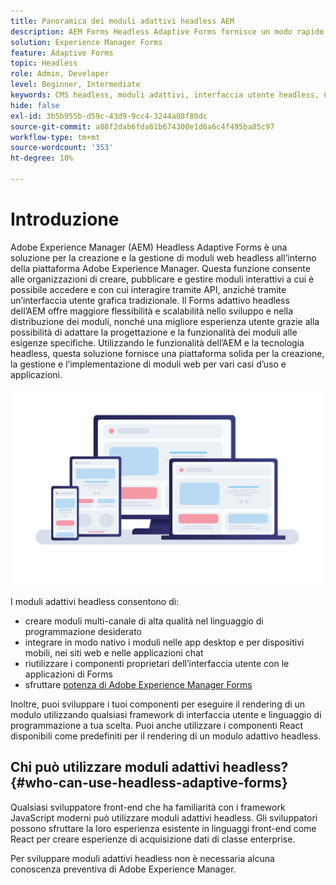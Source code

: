 ```yaml
---
title: Panoramica dei moduli adattivi headless AEM
description: AEM Forms Headless Adaptive Forms fornisce un modo rapido ed efficiente per creare moduli per varie piattaforme, tra cui CMS headless o headful, applicazioni React, applicazioni a pagina singola (SPA), app web, app mobili, Amazon Alexa, Google Assistant, WhatsApp e altro ancora. Con Headless Adaptive Forms puoi semplificare la procedura di creazione dei moduli, semplificando così la raccolta dei dati dagli utenti su diversi dispositivi e piattaforme.
solution: Experience Manager Forms
feature: Adaptive Forms
topic: Headless
role: Admin, Developer
level: Beginner, Intermediate
keywords: CMS headless, moduli adattivi, interfaccia utente headless, CMS headful, assistenti vocali, alexa, chatbot, architettura WhatsApp
hide: false
exl-id: 3b5b955b-d59c-43d9-9cc4-3244a08f80dc
source-git-commit: a88f2dab6fda61b674300e1d6a6c4f495ba85c97
workflow-type: tm+mt
source-wordcount: '353'
ht-degree: 10%

---
```


# Introduzione

Adobe Experience Manager (AEM) Headless Adaptive Forms è una soluzione per la creazione e la gestione di moduli web headless all’interno della piattaforma Adobe Experience Manager. Questa funzione consente alle organizzazioni di creare, pubblicare e gestire moduli interattivi a cui è possibile accedere e con cui interagire tramite API, anziché tramite un’interfaccia utente grafica tradizionale. Il Forms adattivo headless dell’AEM offre maggiore flessibilità e scalabilità nello sviluppo e nella distribuzione dei moduli, nonché una migliore esperienza utente grazie alla possibilità di adattare la progettazione e la funzionalità dei moduli alle esigenze specifiche. Utilizzando le funzionalità dell’AEM e la tecnologia headless, questa soluzione fornisce una piattaforma solida per la creazione, la gestione e l’implementazione di moduli web per vari casi d’uso e applicazioni.

![Creare ed eseguire il rendering nativo di un modulo in qualsiasi sito Web, applicazione o interazione non visiva](/help/assets/headless-forms-for-any-device.jpeg)

I moduli adattivi headless consentono di:

* creare moduli multi-canale di alta qualità nel linguaggio di programmazione desiderato
* integrare in modo nativo i moduli nelle app desktop e per dispositivi mobili, nei siti web e nelle applicazioni chat
* riutilizzare i componenti proprietari dell’interfaccia utente con le applicazioni di Forms
* sfruttare [potenza di Adobe Experience Manager Forms](https://experienceleague.adobe.com/docs/experience-manager-65/forms/getting-started/introduction-aem-forms.html)

Inoltre, puoi sviluppare i tuoi componenti per eseguire il rendering di un modulo utilizzando qualsiasi framework di interfaccia utente e linguaggio di programmazione a tua scelta. Puoi anche utilizzare i componenti React disponibili come predefiniti per il rendering di un modulo adattivo headless.

## Chi può utilizzare moduli adattivi headless? {#who-can-use-headless-adaptive-forms}

Qualsiasi sviluppatore front-end che ha familiarità con i framework JavaScript moderni può utilizzare moduli adattivi headless. Gli sviluppatori possono sfruttare la loro esperienza esistente in linguaggi front-end come React per creare esperienze di acquisizione dati di classe enterprise.

Per sviluppare moduli adattivi headless non è necessaria alcuna conoscenza preventiva di Adobe Experience Manager.

<!-- 
## How to join the early adopter program? {#how-to-join-early-adopter-forms}

The service is available for AEM Forms as a Cloud Service and AEM 6.5.16.0 Forms or later On-Premise term customers and Adobe-Managed Service enterprise customers. Send an email to [headlessadaptiveforms@adobe.com](mailto:headlessadaptiveforms@adobe.com) from your official email ID to join the early adopter program. 

-->